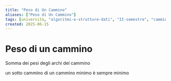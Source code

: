 ```yaml
---
title: "Peso di Un Cammino"
aliases: ["Peso di Un Cammino"]
tags: [università, "algoritmi-e-strutture-dati", "II-semestre", "cammini-minimi", "peso-di-un-cammino"]
created: 2025-06-15
---
```


# Peso di un cammino
Somma dei pesi degli archi del cammino

un sotto cammino di un cammino minimo è sempre minimo